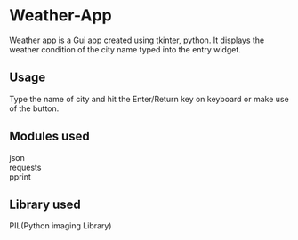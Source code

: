 # Weather-App
Weather app is a Gui app created using tkinter, python. It displays the weather condition of the city name typed into the entry widget.

## Usage
Type the name of city and hit the Enter/Return key on keyboard or make use of the button.

## Modules used
json<br>
requests<br>
pprint<br>

## Library used
PIL(Python imaging Library)
